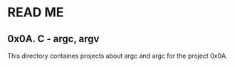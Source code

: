 # READ ME

## 0x0A. C - argc, argv

This directory containes projects about argc and argc for the project 0x0A.
